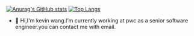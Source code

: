 [![Anurag's GitHub stats](https://github-readme-stats.vercel.app/api?username=wangcongbirley&count_private=true&show_icons=true&theme=calm)](https://github.com/anuraghazra/github-readme-stats)
[![Top Langs](https://github-readme-stats.vercel.app/api/top-langs/?username=wangcongbirley&layout=compact)](https://github.com/anuraghazra/github-readme-stats)
- 👋 Hi,I'm kevin wang.I’m currently working at pwc as a senior software engineer.you can contact me with email.

